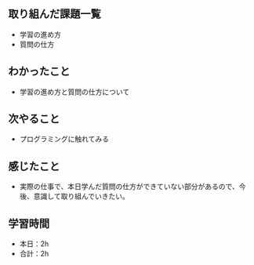 ## 取り組んだ課題一覧
- 学習の進め方
- 質問の仕方
## わかったこと
- 学習の進め方と質問の仕方について
## 次やること
- プログラミングに触れてみる
## 感じたこと
- 実際の仕事で、本日学んだ質問の仕方ができていない部分があるので、今後、意識して取り組んでいきたい。
## 学習時間
- 本日：2h
- 合計：2h
